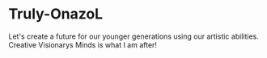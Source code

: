 # Truly-OnazoL
Let's create a future for our younger generations using our artistic abilities. 
Creative Visionarys Minds is what I am after!
